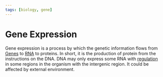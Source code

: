 ```yaml
---
tags: [biology, gene]
---
```


# Gene Expression

Gene expression is a process by which the genetic information flows from
[Genes](202308091142.md) to [RNA](202308082154.md) to proteins. In short, it is
the production of protein from the instructions on the DNA. DNA may only express
some RNA with [regulation](202308161930.md) in some regions in the organism
with the intergenic region. It could be affected by external environment.
